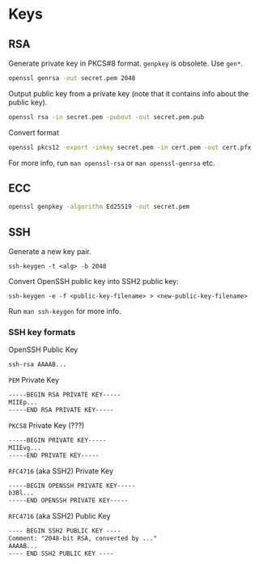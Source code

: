 # Keys

## RSA

Generate private key in PKCS#8 format. `genpkey` is obsolete. Use `gen*`.

```bash
openssl genrsa -out secret.pem 2048
```

Output public key from a private key (note that it contains info about the public key).

```bash
openssl rsa -in secret.pem -pubout -out secret.pem.pub
```

Convert format

```bash
openssl pkcs12 -export -inkey secret.pem -in cert.pem -out cert.pfx
```

For more info, run `man openssl-rsa` or `man openssl-genrsa` etc.

## ECC

```bash
openssl genpkey -algorithm Ed25519 -out secret.pem
```

## SSH

Generate a new key pair.

```
ssh-keygen -t <alg> -b 2048
```

Convert OpenSSH public key into SSH2 public key: 

```
ssh-keygen -e -f <public-key-filename> > <new-public-key-filename>
```

Run `man ssh-keygen` for more info.

### SSH key formats

OpenSSH Public Key

```txt
ssh-rsa AAAAB...
```

`PEM` Private Key

```txt
-----BEGIN RSA PRIVATE KEY-----
MIIEp...
-----END RSA PRIVATE KEY-----
```

`PKCS8` Private Key (???)

```txt
-----BEGIN PRIVATE KEY-----
MIIEvg...
-----END PRIVATE KEY-----
```

`RFC4716` (aka SSH2) Private Key

```txt
-----BEGIN OPENSSH PRIVATE KEY-----
b3Bl...
-----END OPENSSH PRIVATE KEY-----
```

`RFC4716` (aka SSH2) Public Key

```txt
---- BEGIN SSH2 PUBLIC KEY ----
Comment: "2048-bit RSA, converted by ..."
AAAAB...
---- END SSH2 PUBLIC KEY ----
```
